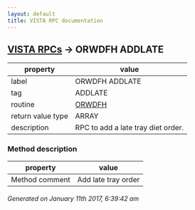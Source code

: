 ```yaml
---
layout: default
title: VISTA RPC documentation
---
```




## [VISTA RPCs](TableOfContent.md) &#8594; ORWDFH ADDLATE 

 property | value 
--- | --- 
 label | ORWDFH ADDLATE
 tag | ADDLATE
 routine | [ORWDFH](http://code.osehra.org/dox/Routine_ORWDFH_source.html)
 return value type | ARRAY
 description | RPC to add a late tray diet order.


### Method description

 property | value 
--- | --- 
 Method comment | Add late tray order




 ###### Generated on January 11th 2017, 6:39:42 am
